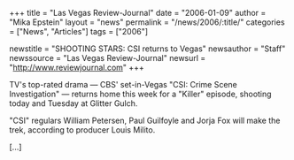 +++
title = "Las Vegas Review-Journal"
date = "2006-01-09"
author = "Mika Epstein"
layout = "news"
permalink = "/news/2006/:title/"
categories = ["News", "Articles"]
tags = ["2006"]

newstitle = "SHOOTING STARS: CSI returns to Vegas"
newsauthor = "Staff"
newssource = "Las Vegas Review-Journal"
newsurl = "http://www.reviewjournal.com"
+++

TV's top-rated drama &#8212; CBS' set-in-Vegas "CSI: Crime Scene Investigation" &#8212; returns home this week for a "Killer" episode, shooting today and Tuesday at Glitter Gulch.

"CSI" regulars William Petersen, Paul Guilfoyle and Jorja Fox will make the trek, according to producer Louis Milito.

[...]

